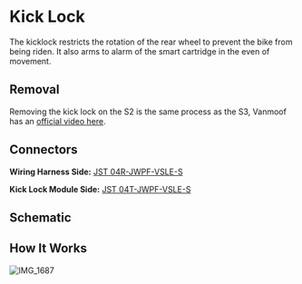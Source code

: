 # Kick Lock

The kicklock restricts the rotation of the rear wheel to prevent the bike from being riden. It also arms to alarm of the smart cartridge in the even of movement.

## Removal

Removing the kick lock on the S2 is the same process as the S3, Vanmoof has an [official video here](https://support.vanmoof.com/en/support/solutions/articles/44002092994-how-to-replace-the-kick-lock-on-the-vanmoof-s3-x3-or-vanmoof-s2-x2).

## Connectors 

**Wiring Harness Side:** [JST 04R-JWPF-VSLE-S](https://octopart.com/04r-jwpf-vsle-s-jst-279205#Images)

**Kick Lock Module Side:** [JST 04T-JWPF-VSLE-S](https://octopart.com/04t-jwpf-vsle-s-jst-279173)

## Schematic

## How It Works

![IMG_1687](https://user-images.githubusercontent.com/3649828/209014119-8c4dd678-2e68-4152-b32d-fa02dca8a25c.jpg)


